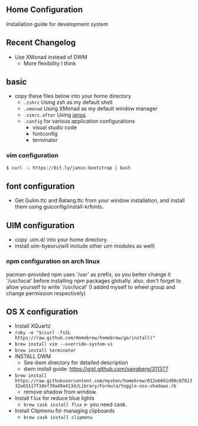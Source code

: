 Home Configuration
------------------

Installation guide for development system

## Recent Changelog

* Use XMonad instead of DWM
  * More flexibility I think

## basic

* copy these files below into your home directory
  * `.zshrc` Using zsh as my default shell
  * `.xmonad` Using XMonad as my default window manager
  * `.vimrc.after` Using [janus](https://github.com/carlhuda/janus).
  * `.config` for various application configurations
    * visual studio code
    * fontconfig
    * terminator

### vim configuration

```sh
$ curl -L https://bit.ly/janus-bootstrap | bash
```

## font configuration

* Get Gulim.ttc and Batang.ttc from your window installation, and install them using guiconfig/install-krfonts.

## UIM configuration

* copy .uim.d/ into your home directory.
* install uim-byeoru(will include other uim modules as well)

### npm configuration on arch linux

pacman-provided npm uses '/usr' as prefix, so you better change it '/usr/local' before installing npm packages globally. also, don't forget to allow yourself to write '/usr/local' (I added myself to wheel group and change permission respectively)

## OS X configuration

* Install XQuartz
* `ruby -e "$(curl -fsSL https://raw.github.com/Homebrew/homebrew/go/install)"`
* `brew install vim --override-system-vi`
* `brew install terminator`
* INSTALL DWM
  * See dwm directory for detailed description
  * dwm install guide: https://gist.github.com/vangberg/311377
* `brew install https://raw.githubusercontent.com/myshen/homebrew/012eb661d98c8701332a65117f10ef39a49a413d/Library/Formula/toggle-osx-shadows.rb`
  * remove shadow from window.
* Install f.lux for reduce blue lights
  * `brew cask install flux` <- you need cask.
* Install Clipmenu for managing clipboards
  * `brew cask install clipmenu`

